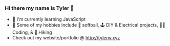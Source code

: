 <!--
**tylerwertman/tylerwertman** is a ✨ _special_ ✨ repository because its `README.md` (this file) appears on your GitHub profile.

Here are some ideas to get you started:

- 🔭 I’m currently working on ...
- 🌱 I’m currently learning ...
- 👯 I’m looking to collaborate on ...
- 🤔 I’m looking for help with ...
- 💬 Ask me about ...
- 📫 How to reach me: ...
- 😄 Pronouns: ...
- ⚡ Fun fact: ...

- 🔭 I’m currently working on my website and coding bootcamp projects
- I enjoy 📺 watching 👨‍🔬Rick & Morty and 🎧 listening to Mac Miller
- ⚡ Fun fact: I rarely drink caffiene and prefer green tea when I do

-->

### Hi there my name is Tyler 👋

- 🧠 I'm currently learning JavaScript
- 🧩 Some of my hobbies include 🥎 softball, 🕹 DIY & Electrical projects, 👨‍💻 Coding, & 🌲 Hiking
- Check out my website/portfolio @ http://tylerw.xyz
